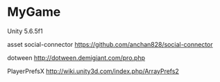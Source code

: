 # MyGame
Unity 5.6.5f1

asset
social-connector
https://github.com/anchan828/social-connector

dotween
http://dotween.demigiant.com/pro.php

PlayerPrefsX
http://wiki.unity3d.com/index.php/ArrayPrefs2